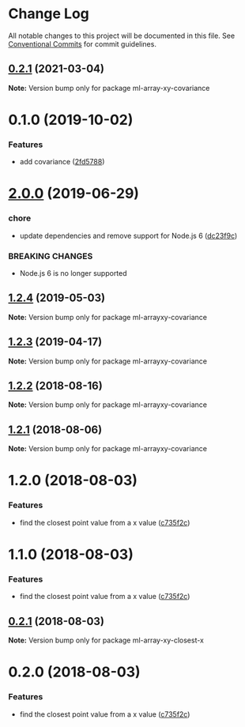# Change Log

All notable changes to this project will be documented in this file.
See [Conventional Commits](https://conventionalcommits.org) for commit guidelines.

## [0.2.1](https://github.com/mljs/array-xy/compare/ml-array-xy-covariance@0.1.0...ml-array-xy-covariance@0.2.1) (2021-03-04)

**Note:** Version bump only for package ml-array-xy-covariance





# 0.1.0 (2019-10-02)


### Features

* add covariance ([2fd5788](https://github.com/mljs/array-xy/commit/2fd5788))





# [2.0.0](https://github.com/mljs/array-xy/compare/ml-arrayxy-covariance@1.2.4...ml-arrayxy-covariance@2.0.0) (2019-06-29)


### chore

* update dependencies and remove support  for Node.js 6 ([dc23f9c](https://github.com/mljs/array-xy/commit/dc23f9c))


### BREAKING CHANGES

* Node.js 6 is no longer supported





## [1.2.4](https://github.com/mljs/array-xy/compare/ml-arrayxy-covariance@1.2.3...ml-arrayxy-covariance@1.2.4) (2019-05-03)

**Note:** Version bump only for package ml-arrayxy-covariance





## [1.2.3](https://github.com/mljs/array-xy/compare/ml-arrayxy-covariance@1.2.2...ml-arrayxy-covariance@1.2.3) (2019-04-17)

**Note:** Version bump only for package ml-arrayxy-covariance





<a name="1.2.2"></a>
## [1.2.2](https://github.com/mljs/array-xy/compare/ml-arrayxy-covariance@1.2.1...ml-arrayxy-covariance@1.2.2) (2018-08-16)




**Note:** Version bump only for package ml-arrayxy-covariance

<a name="1.2.1"></a>
## [1.2.1](https://github.com/mljs/array-xy/compare/ml-arrayxy-covariance@1.2.0...ml-arrayxy-covariance@1.2.1) (2018-08-06)




**Note:** Version bump only for package ml-arrayxy-covariance

<a name="1.2.0"></a>
# 1.2.0 (2018-08-03)


### Features

* find the closest point value from a x value ([c735f2c](https://github.com/mljs/array-xy/commit/c735f2c))




<a name="1.1.0"></a>
# 1.1.0 (2018-08-03)


### Features

* find the closest point value from a x value ([c735f2c](https://github.com/mljs/array-xy/commit/c735f2c))




<a name="0.2.1"></a>
## [0.2.1](https://github.com/mljs/array-xy/compare/ml-array-xy-closest-x@0.2.0...ml-array-xy-closest-x@0.2.1) (2018-08-03)

**Note:** Version bump only for package ml-array-xy-closest-x





<a name="0.2.0"></a>
# 0.2.0 (2018-08-03)


### Features

* find the closest point value from a x value ([c735f2c](https://github.com/mljs/array-xy/commit/c735f2c))
